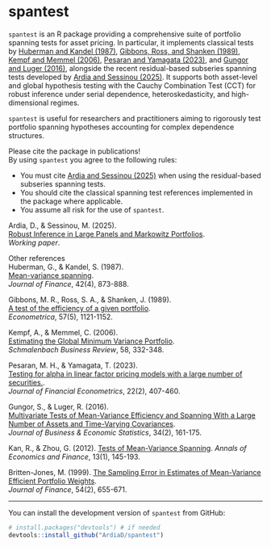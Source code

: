 # spantest

`spantest` is an R package providing a comprehensive suite of portfolio spanning tests for asset pricing. In particular, it implements classical tests by [Huberman and Kandel (1987)](https://doi.org/10.1111/j.1540-6261.1987.tb03917.x), [Gibbons, Ross, and Shanken (1989)](https://doi.org/10.2307/1913625), [Kempf and Memmel (2006)](https://doi.org/10.1007/BF03396737), [Pesaran and Yamagata (2023)](https://doi.org/10.1093/jjfinec/nbad002), and [Gungor and Luger (2016)](https://doi.org/10.1080/07350015.2015.1019510), alongside the recent residual-based subseries spanning tests developed by [Ardia and Sessinou (2025)](https://arxiv.org/pdf/2403.17127). It supports both asset-level and global hypothesis testing with the Cauchy Combination Test (CCT) for robust inference under serial dependence, heteroskedasticity, and high-dimensional regimes.

`spantest` is useful for researchers and practitioners aiming to rigorously test portfolio spanning hypotheses accounting for complex dependence structures.

Please cite the package in publications!\
By using `spantest` you agree to the following rules:

-   You must cite [Ardia and Sessinou (2025)](https://arxiv.org/pdf/2403.17127) when using the residual-based subseries spanning tests.
-   You should cite the classical spanning test references implemented in the package where applicable.
-   You assume all risk for the use of `spantest`.

Ardia, D., & Sessinou, M. (2025).  
[Robust Inference in Large Panels and Markowitz Portfolios](https://dx.doi.org/10.2139/ssrn.5033399).  
*Working paper*.

Other references\
Huberman, G., & Kandel, S. (1987).\
[Mean-variance spanning](https://doi.org/10.1111/j.1540-6261.1987.tb03917.x).\
*Journal of Finance*, 42(4), 873-888.

Gibbons, M. R., Ross, S. A., & Shanken, J. (1989).\
[A test of the efficiency of a given portfolio](https://doi.org/10.2307/1913625).\
*Econometrica*, 57(5), 1121-1152.

Kempf, A., & Memmel, C. (2006).  
[Estimating the Global Minimum Variance Portfolio](https://doi.org/10.1007/BF03396737).  
*Schmalenbach Business Review*, 58, 332-348.

Pesaran, M. H., & Yamagata, T. (2023).  
[Testing for alpha in linear factor pricing models with a large number of securities.](https://doi.org/10.1093/jjfinec/nbad002).  
*Journal of Financial Econometrics*, 22(2), 407-460.

Gungor, S., & Luger, R. (2016).  
[Multivariate Tests of Mean-Variance Efficiency and Spanning With a Large Number of Assets and Time-Varying Covariances](https://doi.org/10.1080/07350015.2015.1019510).  
*Journal of Business & Economic Statistics*, 34(2), 161-175.

Kan, R., & Zhou, G. (2012).
[Tests of Mean-Variance Spanning](https://www-2.rotman.utoronto.ca/~kan/papers/span_AEF.pdf).
*Annals of Economics and Finance*, 13(1), 145-193.

Britten-Jones, M. (1999).
[The Sampling Error in Estimates of Mean-Variance Efficient Portfolio Weights](https://www.jstor.org/stable/2697722).  
*Journal of Finance*, 54(2), 655-671.

------------------------------------------------------------------------

You can install the development version of `spantest` from GitHub:

``` r
# install.packages("devtools") # if needed
devtools::install_github("ArdiaD/spantest")
```
